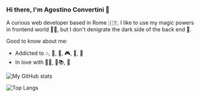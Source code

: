### Hi there, I'm Agostino Convertini 👋

A curious web developer based in Rome :it:.
I like to use my magic powers in frontend world 🧙‍♂️, but I don't denigrate the dark side of the back end 🔮.


Good to know about me:

- Addicted to 🎶, 🏃, 🏐, 🎮, 🧱, :gun:
- In love with 👨‍🍳, :brain:📚, 🍺

![My GitHub stats](https://github-readme-stats.vercel.app/api?username=Agostin&show_icons=true&theme=react&count_private=true&hide=stars,issues)

![Top Langs](https://github-readme-stats.vercel.app/api/top-langs/?username=Agostin&layout=compact)
